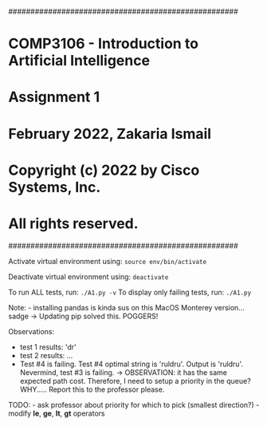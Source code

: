####################################################
# COMP3106 - Introduction to Artificial Intelligence
# Assignment 1

# February 2022, Zakaria Ismail

# Copyright (c) 2022 by Cisco Systems, Inc. 
# All rights reserved.
####################################################

Activate virtual environment using:
`source env/bin/activate`

Deactivate virtual environment using:
`deactivate`

To run ALL tests, run:
`./A1.py -v`
To display only failing tests, run:
`./A1.py`

Note:
    - installing pandas is kinda sus on this MacOS Monterey version... sadge
        -> Updating pip solved this. POGGERS!

Observations:
- test 1 results: 'dr'
- test 2 results: 
...
- Test #4 is failing. Test #4 optimal string is 'ruldru'. Output is 'ruldru'.
Nevermind, test #3 is failing. 
-> OBSERVATION: it has the same expected path cost. Therefore, I need
to setup a priority in the queue? WHY..... Report this to the professor
please.

TODO:
    - ask professor about priority for which to pick (smallest direction?)
    - modify __le__, __ge__, __lt__, __gt__ operators